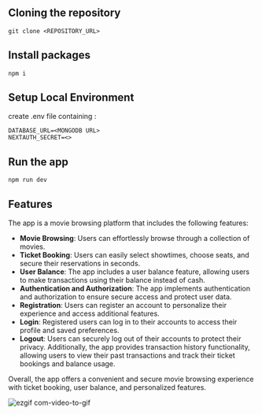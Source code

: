 
## Cloning the repository

```shell
git clone <REPOSITORY_URL>
```

## Install packages

```shell
npm i
```

## Setup Local Environment 
create .env file containing : 

```
DATABASE_URL=<MONGODB URL>
NEXTAUTH_SECRET=<>
```

## Run the app

```shell
npm run dev
```

## Features

The app is a movie browsing platform that includes the following features:

- **Movie Browsing**: Users can effortlessly browse through a collection of movies.
- **Ticket Booking**: Users can easily select showtimes, choose seats, and secure their reservations in seconds.
- **User Balance**: The app includes a user balance feature, allowing users to make transactions using their balance instead of cash.
- **Authentication and Authorization**: The app implements authentication and authorization to ensure secure access and protect user data.
- **Registration**: Users can register an account to personalize their experience and access additional features.
- **Login**: Registered users can log in to their accounts to access their profile and saved preferences.
- **Logout**: Users can securely log out of their accounts to protect their privacy.
Additionally, the app provides transaction history functionality, allowing users to view their past transactions and track their ticket bookings and balance usage.

Overall, the app offers a convenient and secure movie browsing experience with ticket booking, user balance, and personalized features.

![ezgif com-video-to-gif](https://github.com/Stefanuswilfrid/sea-cinema/assets/77448713/5959c44a-527e-4986-acb7-e0500b3418f7)

